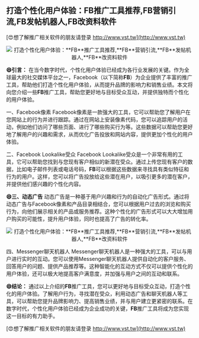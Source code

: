 ## **打造个性化用户体验：**FB**推广工具推荐,**FB**营销引流,**FB**发帖机器人,**FB**改资料软件**

[😍想了解推广相关软件的朋友请登录 http://www.vst.tw](http://www.vst.tw)

 <center><img src="https://vst.tw/MP4/tuiguang/png/7.png" alt="打造个性化用户体验：**FB**推广工具推荐,**FB**营销引流,**FB**发帖机器人,**FB**改资料软件"></center>

**😄引言：**
在当今数字时代，个性化用户体验已经成为各行业发展的关键。作为全球最大的社交媒体平台之一，Facebook（以下简称**FB**）为企业提供了丰富的推广工具，帮助他们打造个性化用户体验，从而提升品牌的影响力和销售业绩。本文将向您介绍一些**FB**推广工具，帮助您更好地与目标受众互动，并提供独特而个性化的用户体验。

一、Facebook像素
Facebook像素是一款强大的工具，它可以帮助您了解用户在您网站上的行为并进行跟踪。通过在网站上安装像素代码，您可以追踪用户的活动，例如他们访问了哪些页面、进行了哪些购买行为等。这些数据可以帮助您更好地了解用户的兴趣和需求，从而优化广告投放和网站内容，提供更加个性化的用户体验。

二、Facebook Lookalike受众
Facebook Lookalike受众是一个非常有用的工具，它可以帮助您找到与您现有客户相似的新潜在受众。通过上传您现有客户的数据，比如电子邮件列表或电话号码，**FB**可以根据这些数据来寻找具有类似特征和行为的用户。这样，您可以将广告投放给这些潜在用户，以吸引更多的潜在客户，并提供他们感兴趣的个性化内容。

**😄三、动态广告**
动态广告是一种基于用户兴趣和行为的自动化广告形式。通过将动态广告与Facebook像素和产品目录相结合，您可以根据用户过去的浏览和购买行为，向他们展示相关的产品或服务推荐。这种个性化的广告形式可以大大增加用户购买的可能性，提升用户体验，同时也提高了广告的转化率。

 <center><img src="https://vst.tw/MP4/tuiguang/png/3.png" alt="打造个性化用户体验：**FB**推广工具推荐,**FB**营销引流,**FB**发帖机器人,**FB**改资料软件"></center>

四、Messenger聊天机器人
Messenger聊天机器人是一种强大的工具，可以与用户进行实时的互动。您可以使用Messenger聊天机器人提供自动化的客户服务、回答用户的问题、提供产品推荐等。这种智能化的互动方式不仅可以提供个性化的用户体验，还可以极大地提高客户满意度，并加强与用户之间的互动和联系。

**😄结论：**
通过以上介绍的**FB**推广工具，您可以更好地与目标受众互动，打造个性化的用户体验。了解用户行为，寻找潜在受众，利用动态广告和聊天机器人等工具，可以帮助您提升品牌影响力、提高销售业绩，并与用户建立更紧密的联系。在数字时代，个性化用户体验已经成为企业成功的关键，**FB**推广工具将成为您实现这一目标的有力助手。

[😍想了解推广相关软件的朋友请登录 http://www.vst.tw](http://www.vst.tw)



